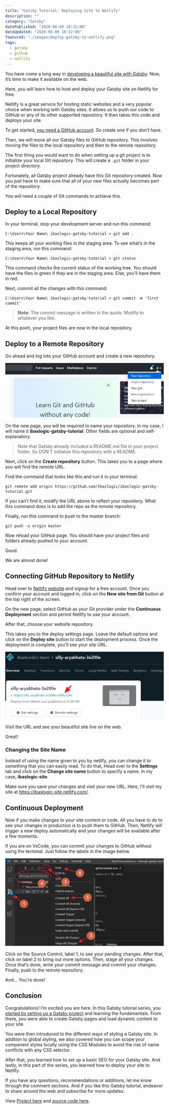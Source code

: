 ```yaml
---
title: "Gatsby Tutorial: Deploying Site to Netlify"
description: ""
category: "Gatsby"
datePublished: "2020-08-08 10:32:00"
dateUpdated: "2020-08-08 10:32:00"
featured: "./images/deploy-gatsby-to-netlify.png"
tags:
  - gatsby
  - github
  - netlify
---
```


You have come a long way in [developing a beautiful site with Gatsby](/gatsby-tutorial-from-scratch-for-beginners/ "Gatsby tutorial"). Now, it’s time to make it available on the web. 

Here, you will learn how to host and deploy your Gatsby site on Netlify for free.

Netlify is a great service for hosting static websites and a very popular choice when working with Gatsby sites. It allows us to push our code to GitHub or any of its other supported repository. It then takes this code and deploys your site.

To get started, [you need a GitHub account](https://github.com/ "GitHub account"). So create one if you don’t have. 

Then, we will move all our Gatsby files to GitHub repository. This involves moving the files to the local repository and then to the remote repository.

The first thing you would want to do when setting up a git project is to initialize your local Git repository. This will create a `.git` folder in your project directory.

Fortunately, all Gatsby project already have this Git repository created. Now you just have to make sure that all of your new files actually becomes part of the repository.

You will need a couple of Git commands to achieve this.

## Deploy to a Local Repository

In your terminal, stop your development server and run this command:

```
C:\Users\Your Name\ ibaslogic-gatsby-tutorial > git add .
```

This keeps all your working files in the staging area. To see what’s in the staging area, run this command:

```
C:\Users\Your Name\ ibaslogic-gatsby-tutorial > git status
```

This command checks the current status of the working tree. You should have the files in green if they are in the staging area. Else, you'll have them in red.

Next, commit all the changes with this command:

```
C:\Users\Your Name\ ibaslogic-gatsby-tutorial > git commit -m 'first commit'
```

> **Note:** The commit message is written in the quote. Modify to whatever you like.

At this point, your project files are now in the local repository.

## Deploy to a Remote Repository

Go ahead and log into your GitHub account and create a new repository.

![github repo](./images/github-repo.png)

On the new page, you will be required to name your repository. In my case, I will name it **ibaslogic-gatsby-tutorial**. Other fields are optional and self-explanatory.

> Note that Gatsby already included a README.md file in your project folder. So DON'T Initialize this repository with a README.

Next, click on the **Create repository** button. This takes you to a page where you will find the remote URL.

Find the command that looks like this and run it in your terminal:

```
git remote add origin https://github.com/Ibaslogic/ibaslogic-gatsby-tutorial.git
```

If you can’t find it, modify the URL above to reflect your repository. What this command does is to add the repo as the remote repository.

Finally, run this command to push to the master branch:

```
git push -u origin master
```

Now reload your GitHub page. You should have your project files and folders already pushed to your account.

Good.

We are almost done!

## Connecting GitHub Repository to Netlify

Head over to [Netlify website](https://www.netlify.com/ "Netlify site") and signup for a free account. Once you confirm your account and logged in, click on the **New site from Git** button at the top right of the screen.

On the new page, select GitHub as your Git provider under the **Continuous Deployment** section and permit Netlify to use your account.

After that, choose your website repository.

This takes you to the deploy settings page. Leave the default options and click on the **Deploy site** button to start the deployment process.
Once the deployment is complete, you’ll see your site URL.

![netlify site url](./images/site-url.png)

Visit the URL and see your beautiful site live on the web.

Great!

### Changing the Site Name

Instead of using the name given to you by netlify, you can change it to something that you can easily read. To do that, Head over to the **Settings** tab and click on the **Change site name** button to specify a name. In my case, **ibaslogic-site**.

Make sure you save your changes and visit your new URL. Here, I’ll visit my site at https://ibaslogic-site.netlify.com/.

## Continuous Deployment

Now if you make changes to your site content or code. All you have to do to see your changes in production is to push them to GitHub. Then, Netlify will trigger a new deploy automatically and your changes will be available after a few moments.

If you are on VsCode, you can commit your changes to GitHub without using the terminal. Just follow the labels in the image below.

![Continuous deployment](./images/continuous-deployment.png)

Click on the Source Control, label 1, to see your pending changes. After that, click on label 2 to bring out more options. Then, stage all your changes. Once that’s done, write your commit message and commit your changes. Finally, push to the remote repository.

And... You're done!

## Conclusion

Congratulations! I’m excited you are here. In this Gatsby tutorial series, you [started by setting up a Gatsby project](/gatsby-tutorial-from-scratch-for-beginners/ "Gatsby tutorial") and learning the fundamentals. From there, you were able to create Gatsby pages and load dynamic content to your site.

You were then introduced to the different ways of styling a Gatsby site. In addition to global styling, we also covered how you can scope your component styles locally using the CSS Modules to avoid the risk of name conflicts with any CSS selector.

After that, you learned how to set up a basic SEO for your Gatsby site. And lastly, in this part of the series, you learned how to deploy your site to Netlify.

If you have any questions, recommendations or additions, let me know through the comment sections. And if you like this Gatsby tutorial, endeavor to share around the web and subscribe for more updates. 

View [Project here](https://ibaslogic-site.netlify.com/ "Gatsby project") and [source code here](https://github.com/Ibaslogic/ibaslogic-gatsby-tutorial "Ibaslogic GitHub repo").
